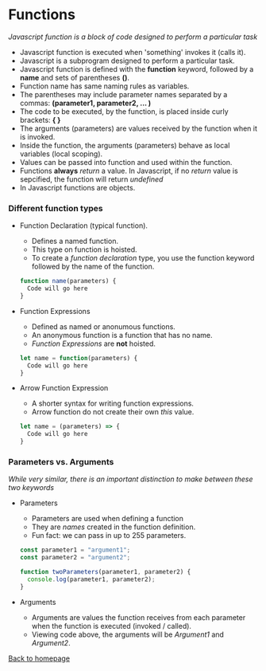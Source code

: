 # Functions

_Javascript function is a block of code designed to perform a particular task_

- Javascript function is executed when 'something' invokes it (calls it).
- Javascript is a subprogram designed to perform a particular task.
- Javascript function is defined with the **function** keyword, followed by a **name** and sets of parentheses **()**.
- Function name has same naming rules as variables.
- The parentheses may include parameter names separated by a commas: **(parameter1, parameter2, ... )**
- The code to be executed, by the function, is placed inside curly brackets: **{ }**
- The arguments (parameters) are values received by the function when it is invoked.
- Inside the function, the arguments (parameters) behave as local variables (local scoping).
- Values can be passed into function and used within the function.
- Functions **always** _return_ a value. In Javascript, if no _return_ value is sepcified, the function will return _undefined_
- In Javascript functions are objects.

### Different function types

- Function Declaration (typical function).

  - Defines a named function.
  - This type on function is hoisted.
  - To create a _function declaration_ type, you use the function keyword followed by the name of the function.

  ```javascript
  function name(parameters) {
    Code will go here
  }
  ```

- Function Expressions

  - Defined as named or anonumous functions.
  - An anonymous function is a function that has no name.
  - _Function Expressions_ are **not** hoisted.

  ```javascript
  let name = function(parameters) {
    Code will go here
  }
  ```

- Arrow Function Expression
  - A shorter syntax for writing function expressions.
  - Arrow function do not create their own _this_ value.
  ```javascript
  let name = (parameters) => {
    Code will go here
  }
  ```

### Parameters vs. Arguments

_While very similar, there is an important distinction to make between these two keywords_

- Parameters

  - Parameters are used when defining a function
  - They are _names_ created in the function definition.
  - Fun fact: we can pass in up to 255 parameters.

  ```javascript
  const parameter1 = "argument1";
  const parameter2 = "argument2";

  function twoParameters(parameter1, parameter2) {
    console.log(parameter1, parameter2);
  }
  ```

- Arguments
  - Arguments are values the function receives from each parameter when the function is executed (invoked / called).
  - Viewing code above, the arguments will be _Argument1_ and _Argument2_.

[Back to homepage](/README.md)
